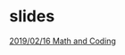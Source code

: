 # slides

[2019/02/16 Math and Coding](./20190216_math_and_coding_simple4stone/Simple4Stone.slides.html)
